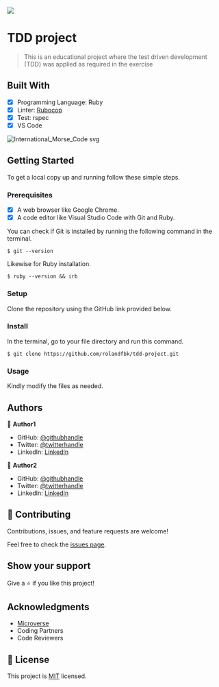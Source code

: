 ![](https://img.shields.io/badge/Microverse-blueviolet)

# TDD project

> This is an educational project where the test driven development (TDD) was applied as required in the exercise

## Built With

- [x] Programming Language: Ruby
- [x] Linter: [Rubocop](https://rubocop.org/)
- [x] Test: rspec
- [x] VS Code

![International_Morse_Code svg](https://user-images.githubusercontent.com/98527559/178309679-c489d5b7-bca4-4405-9da1-afd5bac239f2.png)

## Getting Started

To get a local copy up and running follow these simple steps.

### Prerequisites

- [x] A web browser like Google Chrome.
- [x] A code editor like Visual Studio Code with Git and Ruby.

You can check if Git is installed by running the following command in the terminal.
```
$ git --version
```

Likewise for Ruby installation.
```
$ ruby --version && irb
```

### Setup

Clone the repository using the GitHub link provided below.

### Install

In the terminal, go to your file directory and run this command.

```
$ git clone https://github.com/rolandfbk/tdd-project.git
```

### Usage

Kindly modify the files as needed.

## Authors


👤 **Author1**

- GitHub: [@githubhandle](https://github.com/rolandfbk)
- Twitter: [@twitterhandle](https://twitter.com/rolandfbk)
- LinkedIn: [LinkedIn](https://www.linkedin.com/in/roland-ossisa-yuma-4595547b)

👤 **Author2**

- GitHub: [@githubhandle](https://github.com/braincee)
- Twitter: [@twitterhandle](https://twitter.com/annor0543)
- LinkedIn: [LinkedIn](https://www.linkedin.com/stephen-annor)


## 🤝 Contributing

Contributions, issues, and feature requests are welcome!

Feel free to check the [issues page](https://github.com/rolandfbk/tdd-project/issues).

## Show your support

Give a ⭐️ if you like this project!

## Acknowledgments

- [Microverse](https://www.microverse.org/)
- Coding Partners
- Code Reviewers

## 📝 License

This project is [MIT](./MIT.md) licensed.

